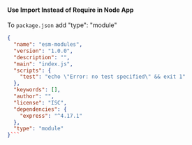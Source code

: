 #### Use Import Instead of Require in Node App

To `package.json` add "type": "module"

````json
{
  "name": "esm-modules",
  "version": "1.0.0",
  "description": "",
  "main": "index.js",
  "scripts": {
    "test": "echo \"Error: no test specified\" && exit 1"
  },
  "keywords": [],
  "author": "",
  "license": "ISC",
  "dependencies": {
    "express": "^4.17.1"
  },
  "type": "module"
}```
````
